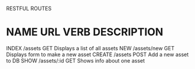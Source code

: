 RESTFUL ROUTES

NAME		URL				VERB	DESCRIPTION
===============================================================
INDEX		/assets			GET		Displays a list of all assets
NEW			/assets/new		GET		Displays form to make a new asset
CREATE		/assets			POST	Add a new asset to DB
SHOW		/assets/:id		GET		Shows info about one asset